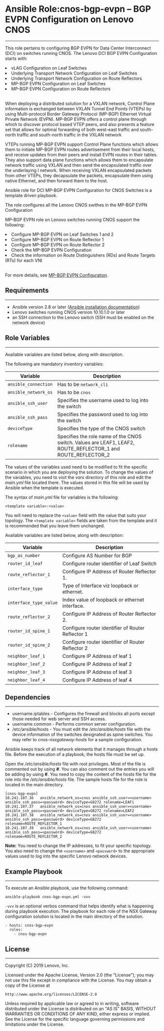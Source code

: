 # Ansible Role:cnos-bgp-evpn – BGP EVPN Configuration on Lenovo CNOS
---
<add role description below>

This role pertains to configuring BGP EVPN for Data Center Interconnect 
(DCI) on switches running CNOS.
The Lenovo DCI BGP EVPN Configuration starts with:
<li> vLAG Configuration on Leaf Switches</li>
<li> Underlying Transport Network Configuration on Leaf Switches</li>
<li> Underlying Transport Network Configuration on Route Reflectors</li>
<li> MP-BGP EVPN Configuration on Leaf Switches</li>
<li> MP-BGP EVPN Configuration on Route Reflectors </li><br />

When deploying a distributed solution for a VXLAN network, Control Plane 
information is exchanged between VXLAN Tunnel End Points (VTEPs) by using
Multi-protocol Border Gateway Protocol (MP-BGP) Ethernet Virtual Private
Network (EVPN). MP-BGP EVPN offers a control plane through which to discover
protocol based VTEP peers, and also presents a feature set that allows for 
optimal forwarding of both west-east traffic and south-north traffic and 
south-north traffic in the VXLAN network<br />

VTEPs running MP-BGP EVPN support Control Plane functions which allows them to
initiate MP-BGP EVPN routes advertisement from their local hosts, and receive
updates from their peers and install EVPN routes in their tables. They also
support data plane functions which allows them to encapsulate network traffic
using VXLAN and then send the encapsulated traffic over the underlaying I
network. When receiving VXLAN encapsulated packets from other VTEPs, they
decapsulate the packets, encapsulate them using native Ethernet, and then 
forward them to the host.<br />

Ansible role for DCI MP-BGP EVPN Configuration for CNOS Switches is a template
driven playbook.

The role configures all the Lenovo CNOS swithes in the MP-BGP EVPN Configuration

MP-BGP EVPN role on Lenovo switches running CNOS support the following: <br />
<li> Configure MP-BGP EVPN on Leaf Switches 1 and 2 </li>
<li> Configure MP-BGP EVPN on Route Reflector 1 </li>
<li> Configure MP-BGP EVPN on Route Reflector 2 </li>
<li> Check the MP-BGP EVPN Configuration </li>
<li> Check the information on Route Distinguishers (RDs) and Route Targets (RTs) for each VNI </li> <br />

For more details, see [MP-BGP EVPN Configuration](
https://systemx.lenovofiles.com/help/topic/com.lenovo.switchmgt.ansible.doc/Ansible_User_Guide_2-8_rev1.pdf).


## Requirements
---
<add role requirements information below>

- Ansible version 2.8 or later ([Ansible installation documentation](http://docs.ansible.com/ansible/intro_installation.html))
- Lenovo switches running CNOS version 10.10.1.0 or later
- an SSH connection to the Lenovo switch (SSH must be enabled on the network device)


## Role Variables
---
<add role variables information below>
Available variables are listed below, along with description.

The following are mandatory inventory variables:

Variable | Description
--- | ---
`ansible_connection` | Has to be `network_cli`
`ansible_network_os` | Has to be `cnos`
`ansible_ssh_user` | Specifies the username used to log into the switch
`ansible_ssh_pass` | Specifies the password used to log into the switch
`deviceType` | Specifies the type of the CNOS switch
`rolename` | Specifies the role name of the CNOS switch. Values are LEAF1, LEAF2, ROUTE_REFLECTOR_1 and ROUTE_REFLECTOR_2

The values of the variables used need to be modified to fit the specific scenario in which you are deploying the solution. To change the values of the variables, you need to visit the *vars* directory of this role and edit the *main.yml* file located there. The values stored in this file will be used by Ansible when the template is executed.

The syntax of *main.yml* file for variables is the following:

```
<template variable>:<value>
```

You will need to replace the `<value>` field with the value that suits your topology. The `<template variable>` fields are taken from the template and it is recommended that you leave them unchanged.

Available variables are listed below, along with description:

Variable | Description
--- | ---
`bgp_as_number` | Configure AS Number for BGP
`router_id_leaf` | Configure router identifier of Leaf Switch
`route_reflector_1` | Configure IP Address of Router Reflector 1.
`interface_type` | Type of Interface viz loopback or ethernet.
`interface_type_value` | Index value of loopback or ethernet interface.
`route_reflector_2` | Configure IP Address of Router Reflector 2.
`router_id_spine_1` | Configure router identifier of Router Reflector 1 
`router_id_spine_2` | Configure router identifier of Router Reflector 2
`neighbor_leaf_1` | Configure IP Address of leaf 1 
`neighbor_leaf_2` | Configure IP Address of leaf 2
`neighbor_leaf_3` | Configure IP Address of leaf 3
`neighbor_leaf_4` | Configure IP Address of leaf 4


## Dependencies
---
<add dependencies information below>

- username.iptables - Configures the firewall and blocks all ports except those needed for web server and SSH access.
- username.common - Performs common server configuration.
- /etc/ansible/hosts - You must edit the */etc/ansible/hosts* file with the device information of the switches designated as spine switches. You may refer to *cnos-nsxgateway-hosts* for a sample configuration.

Ansible keeps track of all network elements that it manages through a hosts file. Before the execution of a playbook, the hosts file must be set up.

Open the */etc/ansible/hosts* file with root privileges. Most of the file is commented out by using **#**. You can also comment out the entries you will be adding by using **#**. You need to copy the content of the hosts file for the role into the */etc/ansible/hosts* file. The sample hosts file for the role is located in the main directory.
```
[cnos-bgp-evpn]
10.241.107.36   ansible_network_os=cnos ansible_ssh_user=<username> ansible_ssh_pass=<password> deviceType=G8272 rolename=LEAF1
10.241.107.37   ansible_network_os=cnos ansible_ssh_user=<username> ansible_ssh_pass=<password> deviceType=G8272 rolename=LEAF2
10.241.107.38   ansible_network_os=cnos ansible_ssh_user=<username> ansible_ssh_pass=<password> deviceType=G8272 rolename=ROUTE_REFLECTOR_1
10.241.107.39   ansible_network_os=cnos ansible_ssh_user=<username> ansible_ssh_pass=<password> deviceType=G8272 rolename=ROUTE_REFLECTOR_2
```
**Note:** You need to change the IP addresses, to fit your specific topology. You also need to change the `<username>` and `<password>` to the appropriate values used to log into the specific Lenovo network devices.


## Example Playbook
---
<add playbook samples below>

To execute an Ansible playbook, use the following command:

```
ansible-playbook cnos-bgp-evpn.yml -vvv
```

`-vvv` is an optional verbos command that helps identify what is happening during playbook execution. The playbook for each role of the NSX Gateway configuration solution is located in the main directory of the solution.
```
- hosts: cnos-bgp-evpn
  roles:
    - cnos-bgp-evpn
```

## License
---
<add license information below>
Copyright (C) 2019 Lenovo, Inc.

Licensed under the Apache License, Version 2.0 (the "License");
you may not use this file except in compliance with the License.
You may obtain a copy of the License at

    http://www.apache.org/licenses/LICENSE-2.0

Unless required by applicable law or agreed to in writing, software
distributed under the License is distributed on an "AS IS" BASIS,
WITHOUT WARRANTIES OR CONDITIONS OF ANY KIND, either express or implied.
See the License for the specific language governing permissions and
limitations under the License.
